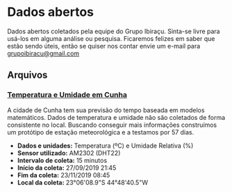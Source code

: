 # Dados abertos
Dados abertos coletados pela equipe do Grupo Ibiraçu. Sinta-se livre para usá-los em alguma análise ou pesquisa. Ficaremos felizes em saber que estão sendo úteis, então se quiser nos contar envie um e-mail para grupoibiracu@gmail.com

## Arquivos
### [Temperatura e Umidade em Cunha](temp_umidade_Cunha.csv)
A cidade de Cunha tem sua previsão do tempo baseada em modelos matemáticos. Dados de temperatura e umidade não são coletados de forma consistente no local. Buscando conseguir mais informações construímos um protótipo de estação meteorológica e a testamos por 57 dias.

* **Dados e unidades:**     Temperatura (ºC) e Umidade Relativa (%)
* **Sensor utilizado:**     AM2302 (DHT22)
* **Intervalo de coleta:**  15 minutos
* **Início da coleta:**     27/09/2019 21:45
* **Fim da coleta:**        23/11/2019 08:45
* **Local da coleta:**      23°06'08.9"S 44°48'40.5"W
